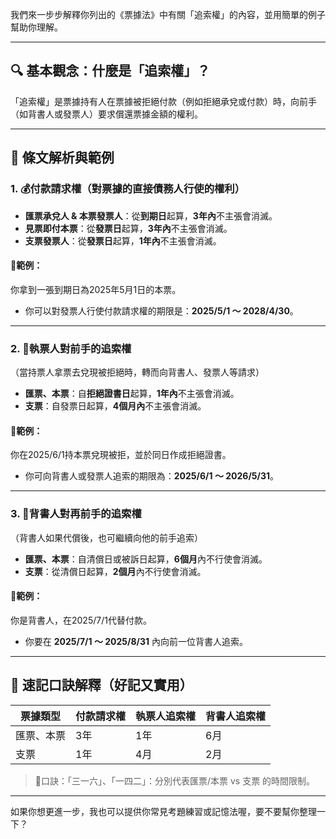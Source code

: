 我們來一步步解釋你列出的《票據法》中有關「追索權」的內容，並用簡單的例子幫助你理解。

---

## 🔍 基本觀念：什麼是「追索權」？

「追索權」是票據持有人在票據被拒絕付款（例如拒絕承兌或付款）時，向前手（如背書人或發票人）要求償還票據金額的權利。

---

## 📜 條文解析與範例

### 1. 💰付款請求權（對票據的直接債務人行使的權利）
- **匯票承兌人 & 本票發票人**：從**到期日**起算，**3年內**不主張會消滅。
- **見票即付本票**：從**發票日**起算，**3年內**不主張會消滅。
- **支票發票人**：從**發票日**起算，**1年內**不主張會消滅。

#### 📌範例：
你拿到一張到期日為2025年5月1日的本票。
- 你可以對發票人行使付款請求權的期限是：**2025/5/1 ～ 2028/4/30**。

---

### 2. 📎執票人對前手的追索權
（當持票人拿票去兌現被拒絕時，轉而向背書人、發票人等請求）

- **匯票、本票**：自**拒絕證書日**起算，**1年內**不主張會消滅。
- **支票**：自發票日起算，**4個月內**不主張會消滅。

#### 📌範例：
你在2025/6/1持本票兌現被拒，並於同日作成拒絕證書。
- 你可向背書人或發票人追索的期限為：**2025/6/1 ～ 2026/5/31**。

---

### 3. 📃背書人對再前手的追索權
（背書人如果代償後，也可繼續向他的前手追索）

- **匯票、本票**：自清償日或被訴日起算，**6個月**內不行使會消滅。
- **支票**：從清償日起算，**2個月**內不行使會消滅。

#### 📌範例：
你是背書人，在2025/7/1代替付款。
- 你要在 **2025/7/1 ～ 2025/8/31** 內向前一位背書人追索。

---

## 🧠 速記口訣解釋（好記又實用）

| 票據類型 | 付款請求權 | 執票人追索權 | 背書人追索權 |
|----------|--------------|------------------|------------------|
| 匯票、本票 | 3年         | 1年             | 6月             |
| 支票       | 1年         | 4月             | 2月             |

> 📘口訣：「三一六」、「一四二」：分別代表匯票/本票 vs 支票 的時間限制。

---

如果你想更進一步，我也可以提供你常見考題練習或記憶法喔，要不要幫你整理一下？